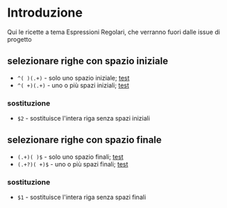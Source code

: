 # Introduzione

Qui le ricette a tema Espressioni Regolari, che verranno fuori dalle issue di progetto

## selezionare righe con spazio iniziale

* `^( )(.+)` - solo uno spazio iniziale; [test](https://regex101.com/r/Qn4BTb/1)
* `^( +)(.+)` - uno o più spazi iniziali; [test](https://regex101.com/r/Qn4BTb/2)

### sostituzione

* `$2` - sostituisce l'intera riga senza spazi iniziali

## selezionare righe con spazio finale

* `(.+)( )$` - solo uno spazio finali; [test](https://regex101.com/r/Qn4BTb/3)
* `(.+?)( +)$` - uno o più spazi finali; [test](https://regex101.com/r/Qn4BTb/4)

### sostituzione

* `$1` - sostituisce l'intera riga senza spazi finali
